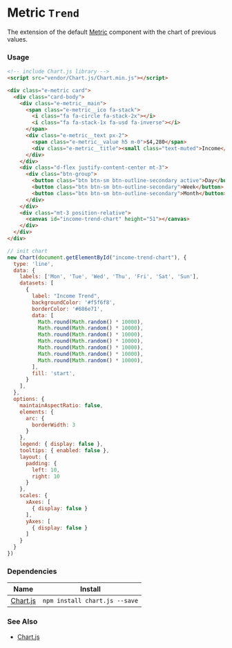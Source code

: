 # Metric `Trend`

The extension of the default [Metric](/?selectedKind=Components/Metric&selectedStory=Default) component with the chart of previous values.

<!-- STORY -->

### Usage

```html
<!-- include Chart.js library -->
<script src="vendor/Chart.js/Chart.min.js"></script>

<div class="e-metric card">
  <div class="card-body">
    <div class="e-metric__main">
      <span class="e-metric__ico fa-stack">
        <i class="fa fa-circle fa-stack-2x"></i>
        <i class="fa fa-stack-1x fa-usd fa-inverse"></i>
      </span>
      <div class="e-metric__text px-2">
        <span class="e-metric__value h5 m-0">$4,280</span>
        <div class="e-metric__title"><small class="text-muted">Income</small></div>
      </div>
    </div>
    <div class="d-flex justify-content-center mt-3">
      <div class="btn-group">
        <button class="btn btn-sm btn-outline-secondary active">Day</button>
        <button class="btn btn-sm btn-outline-secondary">Week</button>
        <button class="btn btn-sm btn-outline-secondary">Month</button>
      </div>
    </div>
    <div class="mt-3 position-relative">
      <canvas id="income-trend-chart" height="51"></canvas>
    </div>
  </div>
</div>
```
```js
// init chart
new Chart(document.getElementById("income-trend-chart"), {
  type: 'line',
  data: {
    labels: ['Mon', 'Tue', 'Wed', 'Thu', 'Fri', 'Sat', 'Sun'],
    datasets: [
      {
        label: "Income Trend",
        backgroundColor: '#f5f6f8',
        borderColor: '#686e71',
        data: [
          Math.round(Math.random() * 10000),
          Math.round(Math.random() * 10000),
          Math.round(Math.random() * 10000),
          Math.round(Math.random() * 10000),
          Math.round(Math.random() * 10000),
          Math.round(Math.random() * 10000),
          Math.round(Math.random() * 10000),
        ],
        fill: 'start',
      }
    ],
  },
  options: {
    maintainAspectRatio: false,
    elements: {
      arc: {
        borderWidth: 3
      }
    },
    legend: { display: false },
    tooltips: { enabled: false },
    layout: {
      padding: {
        left: 10,
        right: 10
      }
    },
    scales: {
      xAxes: [
        { display: false }
      ],
      yAxes: [
        { display: false }
      ]
    }
  }
})
```

### Dependencies

| Name        | Install    |
|-------------|---------|
| [Chart.js](http://www.chartjs.org/) | `npm install chart.js --save` |


### See Also
- [Chart.js](http://www.chartjs.org/)
